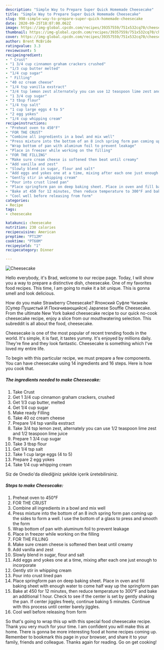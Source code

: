 ```yaml
---
description: "Simple Way to Prepare Super Quick Homemade Cheesecake"
title: "Simple Way to Prepare Super Quick Homemade Cheesecake"
slug: 998-simple-way-to-prepare-super-quick-homemade-cheesecake
date: 2020-09-25T18:07:00.062Z
image: https://img-global.cpcdn.com/recipes/39357559/751x532cq70/cheesecake-recipe-main-photo.jpg
thumbnail: https://img-global.cpcdn.com/recipes/39357559/751x532cq70/cheesecake-recipe-main-photo.jpg
cover: https://img-global.cpcdn.com/recipes/39357559/751x532cq70/cheesecake-recipe-main-photo.jpg
author: Brent McBride
ratingvalue: 3.3
reviewcount: 5
recipeingredient:
- " Crust"
- "1 3/4 cup cinnamon graham crackers crushed"
- "1/3 cup butter melted"
- "1/4 cup sugar"
- " Filling"
- "40 oz cream cheese"
- "1/4 tsp vanilla exstract"
- "3/4 tsp lemon zest alternately you can use 12 teaspoon lime zest and 12 teaspoon lime juice"
- "1 3/4 cup sugar"
- "3 tbsp flour"
- "1/4 tsp salt"
- "1 cup large eggs 4 to 5"
- "2 egg yokes"
- "1/4 cup whipping cream"
recipeinstructions:
- "Preheat oven to 450°F"
- "FOR THE CRUST"
- "Combine all ingredients in a bowl and mix well"
- "Press mixture into the bottom of an 8 inch spring form pan coming up the sides to form a well. I use the bottom of a glass to press and smooth the form"
- "Wrap bottom of pan with aluminum foil to prevent leakage"
- "Place in freezer while working on the filling"
- "FOR THE FILLING"
- "Make sure cream cheese is softened then beat until creamy"
- "Add vanilla and zest"
- "Slowly blend in sugar, flour and salt"
- "Add eggs and yokes one at a time, mixing after each one just enough to incorporate"
- "Gently stir in whipping cream"
- "Pour into crust lined pan"
- "Place springform pan on deep baking sheet. Place in oven and fill baking sheet with enough water to come half way up the springform pan"
- "Bake at 450 for 12 minutes, then reduce temperature to 300°F and bake an additional 1 hour. Check to see if the center is set by gently shaking the pan. If center jiggles freely, continue baking 5 minutes. Continue with this process until center barely jiggles."
- "Cool well before releasing from form"
categories:
- Recipe
tags:
- cheesecake

katakunci: cheesecake 
nutrition: 230 calories
recipecuisine: American
preptime: "PT12M"
cooktime: "PT60M"
recipeyield: "1"
recipecategory: Dinner

---
```



![Cheesecake](https://img-global.cpcdn.com/recipes/39357559/751x532cq70/cheesecake-recipe-main-photo.jpg)

Hello everybody, it's Brad, welcome to our recipe page. Today, I will show you a way to prepare a distinctive dish, cheesecake. One of my favorites food recipes. This time, I am going to make it a bit unique. This is gonna smell and look delicious.

How do you make Strawberry Cheesecake? Японский Суфле Чизкейк [Супер Пушистый И Покачивающийся] Japanese Souffle Cheesecake. From the ultimate New York baked cheesecake recipe to our quick no-cook cheesecake recipe, enjoy a slice from our mouthwatering selection. This subreddit is all about the food, cheesecake.

Cheesecake is one of the most popular of recent trending foods in the world. It's simple, it is fast, it tastes yummy. It's enjoyed by millions daily. They're fine and they look fantastic. Cheesecake is something which I've loved my entire life.


To begin with this particular recipe, we must prepare a few components. You can have cheesecake using 14 ingredients and 16 steps. Here is how you cook that.

<!--inarticleads1-->

##### The ingredients needed to make Cheesecake:

1. Take  Crust
1. Get 1 3/4 cup cinnamon graham crackers, crushed
1. Get 1/3 cup butter, melted
1. Get 1/4 cup sugar
1. Make ready  Filling
1. Take 40 oz cream cheese
1. Prepare 1/4 tsp vanilla exstract
1. Take 3/4 tsp lemon zest, alternately you can use 1/2 teaspoon lime zest and 1/2 teaspoon lime juice
1. Prepare 1 3/4 cup sugar
1. Take 3 tbsp flour
1. Get 1/4 tsp salt
1. Take 1 cup large eggs (4 to 5)
1. Prepare 2 egg yokes
1. Take 1/4 cup whipping cream


Siz de Onedio&#39;da dilediğiniz şekilde içerik üretebilirsiniz. 

<!--inarticleads2-->

##### Steps to make Cheesecake:

1. Preheat oven to 450°F
1. FOR THE CRUST
1. Combine all ingredients in a bowl and mix well
1. Press mixture into the bottom of an 8 inch spring form pan coming up the sides to form a well. I use the bottom of a glass to press and smooth the form
1. Wrap bottom of pan with aluminum foil to prevent leakage
1. Place in freezer while working on the filling
1. FOR THE FILLING
1. Make sure cream cheese is softened then beat until creamy
1. Add vanilla and zest
1. Slowly blend in sugar, flour and salt
1. Add eggs and yokes one at a time, mixing after each one just enough to incorporate
1. Gently stir in whipping cream
1. Pour into crust lined pan
1. Place springform pan on deep baking sheet. Place in oven and fill baking sheet with enough water to come half way up the springform pan
1. Bake at 450 for 12 minutes, then reduce temperature to 300°F and bake an additional 1 hour. Check to see if the center is set by gently shaking the pan. If center jiggles freely, continue baking 5 minutes. Continue with this process until center barely jiggles.
1. Cool well before releasing from form




So that's going to wrap this up with this special food cheesecake recipe. Thank you very much for your time. I am confident you will make this at home. There is gonna be more interesting food at home recipes coming up. Remember to bookmark this page in your browser, and share it to your family, friends and colleague. Thanks again for reading. Go on get cooking!

